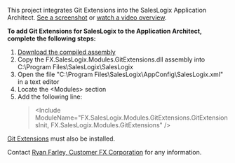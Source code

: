 This project integrates Git Extensions into the SalesLogix Application Architect. <a href="http://cloud.github.com/downloads/CustomerFX/SalesLogixGitExtensions/GitExtensionsForSalesLogix_CompleteWithMenu.png">See a screenshot</a> or <a href="http://www.screencast.com/users/RyanFarley/folders/Default/media/3e0ce61c-9c83-4539-b26e-05b2e0c4476f" target=_blank>watch a video overview</a>.

<b>To add Git Extensions for SalesLogix to the Application Architect, complete the following steps:</b>

<ol><li><a href="http://cloud.github.com/downloads/CustomerFX/SalesLogixGitExtensions/FX.SalesLogix.Modules.GitExtensions.dll">Download the compiled assembly</a>
<li>Copy the FX.SalesLogix.Modules.GitExtensions.dll assembly into C:\Program Files\SalesLogix\SalesLogix
<li>Open the file "C:\Program Files\SalesLogix\AppConfig\SalesLogix.xml" in a text editor
<li>Locate the &lt;Modules&gt; section
<li>Add the following line:<br>
<blockquote>&lt;Include ModuleName="FX.SalesLogix.Modules.GitExtensions.GitExtensionsInit, FX.SalesLogix.Modules.GitExtensions" /&gt;</blockquote></ol>

<a href="http://code.google.com/p/gitextensions/" target=_blank>Git Extensions</a> must also be installed.

Contact <a href="http://crmdeveloper.com/" target=_blank>Ryan Farley, Customer FX Corporation</a> for any information.<br>
<br>